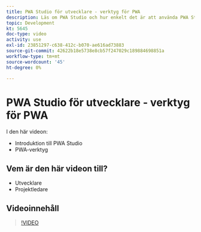 ```yaml
---
title: PWA Studio för utvecklare - verktyg för PWA
description: Läs om PWA Studio och hur enkelt det är att använda PWA Studio-verktygen.
topic: Development
kt: 5645
doc-type: video
activity: use
exl-id: 23851297-c638-412c-b070-ae616ad73883
source-git-commit: 42622b18e5738e8cb57f247029c189884698851a
workflow-type: tm+mt
source-wordcount: '45'
ht-degree: 0%

---
```


# PWA Studio för utvecklare - verktyg för PWA

I den här videon:

- Introduktion till PWA Studio
- PWA-verktyg

## Vem är den här videon till?

- Utvecklare
- Projektledare

## Videoinnehåll

>[!VIDEO](https://video.tv.adobe.com/v/35716?quality=12&learn=on)
